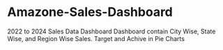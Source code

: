 # Amazone-Sales-Dashboard
2022 to 2024 Sales Data Dashboard
Dashboard contain City Wise, State Wise, and Region Wise
Sales. Target and Achive in Pie Charts
